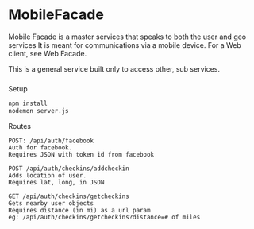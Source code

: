 # MobileFacade
Mobile Facade is a master services that speaks to both the user and geo services
It is meant for communications via a mobile device. For a Web client, see Web Facade.

This is a general service built only to access other, sub services.

###

Setup

```bash
npm install
nodemon server.js
```

Routes
```
POST: /api/auth/facebook
Auth for facebook. 
Requires JSON with token id from facebook
```

```
POST /api/auth/checkins/addcheckin
Adds location of user.
Requires lat, long, in JSON

GET /api/auth/checkins/getcheckins
Gets nearby user objects
Requires distance (in mi) as a url param
eg: /api/auth/checkins/getcheckins?distance=# of miles
```
